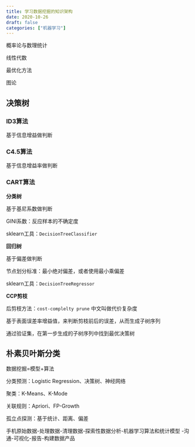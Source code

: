 ```yaml
---
title: 学习数据挖掘的知识架构
date: 2020-10-26
draft: false
categories: ["机器学习"]
---
```


概率论与数理统计

线性代数

最优化方法

图论

## 决策树

### ID3算法

基于信息增益做判断

### C4.5算法

基于信息增益率做判断

### CART算法

**分类树**

基于基尼系数做判断

GINI系数：反应样本的不确定度

sklearn工具：`DecisionTreeClassifier`

**回归树**

基于偏差做判断

节点划分标准：最小绝对偏差，或者使用最小乘偏差

sklearn工具：`DecisionTreeRegressor`

**CCP剪枝**

后剪枝方法：`cost-complelty prune` 中文叫做代价复杂度

基于表面误差率增益值，来判断剪枝前后的误差，从而生成子树序列

通过验证集，在第一步生成的子树序列中找到最优决策树


## 朴素贝叶斯分类

数据挖掘=模型+算法

分类预测：Logistic Regression、决策树、神经网络

聚类：K-Means、K-Mode

关联规则：Apriori、FP-Growth

孤立点探测：基于统计、距离、偏差

手机原始数据-处理数据-清理数据-探索性数据分析-机器学习算法和统计模型
-沟通-可视化-报告-构建数据产品
